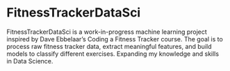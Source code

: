 # FitnessTrackerDataSci
FitnessTrackerDataSci is a work-in-progress machine learning project inspired by Dave Ebbelaar’s Coding a Fitness Tracker course. The goal is to process raw fitness tracker data, extract meaningful features, and build models to classify different exercises. Expanding my knowledge and skills in Data Science.

